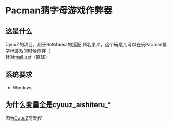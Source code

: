 # Pacman猜字母游戏作弊器
## 这是什么
CyuuZ的项目，用于BotMarisa的适配
顾名思义，这个玩意儿可以在玩Pacman猜字母游戏的时候作弊（  
针对[mail_set](https://github.com/mailset)（直球）
## 系统要求
- Windows
## 为什么变量全是cyuuz_aishiteru_*
因为[CyuuZ]([https://github.com/zxgae](https://github.com/cyuuz-chan)https://github.com/cyuuz-chan)可爱捏
